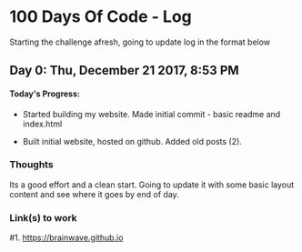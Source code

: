 # 100 Days Of Code - Log

Starting the challenge afresh, going to update log in the format below

## Day 0: Thu, December 21 2017,  8:53 PM  

#### **Today's Progress**:  
- Started building my website. Made initial commit - basic readme and index.html

- Built initial website, hosted on github. Added old posts (2).

### **Thoughts** 
Its a good effort and a clean start. Going to update it with some basic layout content and see where it goes by end of day.

### **Link(s) to work**
#1. https://brainwave.github.io 

### 
